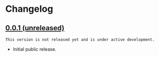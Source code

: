 # Changelog

## [0.0.1 (unreleased)](https://github.com/kdeldycke/workflows/compare/5cbdbb...main)

```{{important}}
This version is not released yet and is under active development.
```

- Initial public release.
